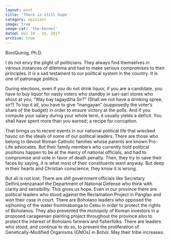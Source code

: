 ```yaml
---
layout: post
title: 'There is still hope'
category: opinions
image: true
image-cat: 'the-kernel'
dated: Dec 10 - 16, 2017
archive: true
---
```


BoniQuirog, Ph.D.

I do not envy the plight of politicians. They always find themselves in various instances of dilemma and had to make serious compromises to their principles. It is a sad testament to our political system in the country. It is one of patronage politics.

During elections, even if you do not drink liquor, if you are a candidate, you have to buy liquor for nasty voters who standby in sari-sari stores who shout at you, “Way bay tagaydiha Sir?” (Shall we not have a drinking spree, sir?) To top it all, you have to give “inangayan” (supposedly the voter’s share of the budget) in order to ensure victory at the polls. And if you compute your salary during your whole term, it usually yields a deficit. You shall have spent more than you earned; a recipe for corruption.

That brings us to recent events in our national political life that wrecked havoc on the ideals of some of our political leaders. There are those who belong to devout Roman Catholic families whose parents are known Pro-Life advocates. But their family members who currently hold political positions happen to be at the mercy of national officials, and had to compromise and vote in favor of death penalty. Then, they try to save their faces by saying, it is what most of their constituents want anyway. But deep in their hearts and Christian conscience, they know it is wrong.

But all is not lost. There are still government officials like Secretary DelfinLorenzanaof the Department of National Defense who think with clarity and sensibility. This gives us hope. Even in our province there are political leaders who stood against the Reclamation Project in Panglao and won their case in court. There are Boholano leaders who opposed the siphoning of the water fromInabanga to Cebu in order to protect the rights of Boholanos. They also prevented the monopoly of Korean investors in a proposed carageenan planting project throughout the province also to protect the interest of Boholano farmers and fisherfolks. There are leaders who stood, and continue to do so, to prevent the proliferation of Genetically-Modified Organisms (GMOs) in Bohol. May their tribe increases.